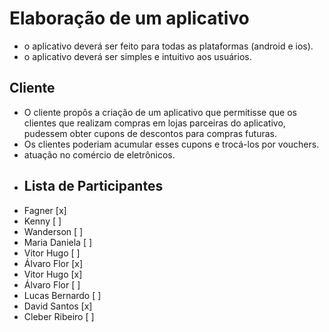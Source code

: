 # Elaboração de um aplicativo

- o aplicativo deverá ser feito para todas as plataformas (android e ios).
- o aplicativo deverá ser simples e intuitivo aos usuários.

## Cliente

- O cliente propôs a criação de um aplicativo que permitisse que os clientes que realizam compras em lojas parceiras do aplicativo, pudessem obter cupons de descontos para compras futuras.
- Os clientes poderiam acumular esses cupons e trocá-los por vouchers.
- atuação no comércio de eletrônicos.
- ## Lista de Participantes
- Fagner                  [x]
- Kenny                   [ ]
- Wanderson               [ ]
- Maria Daniela           [ ]
- Vitor Hugo              [ ]
- Álvaro Flor             [x]
- Vitor Hugo              [x]
- Álvaro Flor             [ ]
- Lucas Bernardo          [ ]
- David Santos            [x]
- Cleber Ribeiro          [ ]
